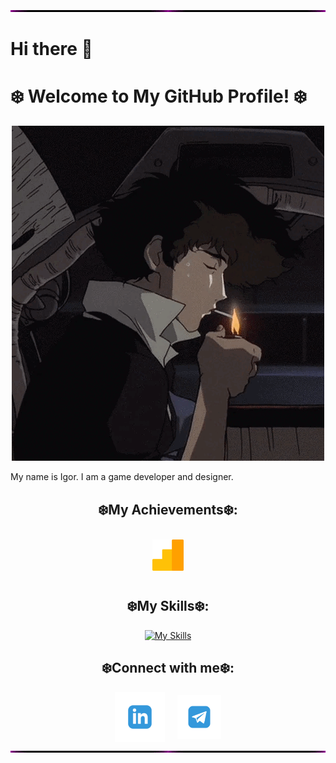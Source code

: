<div align="center">
  <img src="./line.gif" alt="line" width="100%" height="3px" />
</div>

# Hi there 👋  
# ❄️ Welcome to My GitHub Profile! ❄️   

<div align="center">
  <img src="./smoke.gif" alt="smoke" />
</div>

My name is Igor. I am a game developer and designer.

## <div align="center">❄️My Achievements❄️:</div>
<div align="center">
  <a href="https://skillshop.credential.net/3b94d4ed-7cab-4105-926e-6380f5516373">
    <img src="./al.png" alt="al" width="50" height="50" style="margin-top: 10px; margin-bottom: 10px;" />
  </a>
</div>

## <div align="center">❄️My Skills❄️:</div>  
<div align="center">
  <a href="https://skillicons.dev">
    <img src="https://skillicons.dev/icons?i=arch,blender,discord,godot,github,arduino,linux,py&perline=10" alt="My Skills" />
  </a>
</div>

## <div align="center">❄️Connect with me❄️:</div>
<div align="center" style="display: flex; justify-content: center; align-items: center; gap: 20px;">
  <a href="https://www.linkedin.com/in/igor-tursinbaev">
    <img src="./in.png" alt="LinkedIn" width="80" height="80" />
  </a>
  <a href="https://t.me/rinvyn_27">
    <img src="./tg.png" alt="tg" width="70" height="70" />
  </a>
</div>

<div align="center">
  <img src="./line.gif" alt="line" width="100%" height="3px" />
</div>
